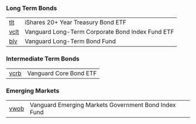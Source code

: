 

### Long Term Bonds

| | |
| - | - |
| [tlt](https://finance.yahoo.com/quote/TLT/) | iShares 20+ Year Treasury Bond ETF |
| [vclt](https://finance.yahoo.com/quote/VCLT/) | Vanguard Long-Term Corporate Bond Index Fund ETF |
| [blv](https://finance.yahoo.com/quote/BLV/) | Vanguard Long-Term Bond Fund |

### Intermediate Term Bonds

| | |
| - | - |
| [vcrb](https://finance.yahoo.com/quote/VCRB/) | Vanguard Core Bond ETF |

### Emerging Markets
| | |
| - | - |
| [vwob](https://finance.yahoo.com/quote/VWOB/) | Vanguard Emerging Markets Government Bond Index Fund |
